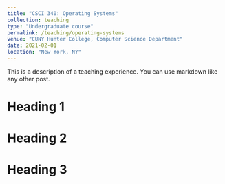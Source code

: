 ```yaml
---
title: "CSCI 340: Operating Systems"
collection: teaching
type: "Undergraduate course"
permalink: /teaching/operating-systems
venue: "CUNY Hunter College, Computer Science Department"
date: 2021-02-01
location: "New York, NY"
---
```


This is a description of a teaching experience. You can use markdown like any other post.

Heading 1
======

Heading 2
======

Heading 3
======
